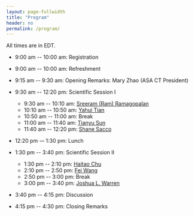 ```yaml
---
layout: page-fullwidth
title: "Program"
header: no
permalink: /program/
---
```


All times are in EDT.

+ 9:00 am -- 10:00 am: Registration

+ 9:00 am -- 10:00 am: Refreshment

+ 9:15 am -- 9:30 am: Opening Remarks: Mary Zhao (ASA CT President)

+ 9:30 am -- 12:20 pm: Scientific Session I
  - 9:30 am -- 10:10 am: <a href="../speakers/#speaker1">Sreeram (Ram) Ramagopalan</a>
  - 10:10 am -- 10:50 am: <a href="../speakers/#speaker2">Yahui Tian</a>
  - 10:50 am -- 11:00 am: Break  
  - 11:00 am -- 11:40 am:  <a href="../speakers/#speaker3">Tianyu Sun</a>
  - 11:40 am -- 12:20 pm:  <a href="../speakers/#speaker4">Shane Sacco</a>

+ 12:20 pm -– 1:30 pm: Lunch

+ 1:30 pm -- 3:40 pm: Scientific Session II
  - 1:30 pm -- 2:10 pm: <a href="../speakers/#speaker5">Haitao Chu</a> 
  - 2:10 pm -- 2:50 pm: <a href="../speakers/#speaker6">Fei Wang</a>
  - 2:50 pm -- 3:00 pm: Break
  - 3:00 pm -- 3:40 pm: <a href="../speakers/#speaker7">Joshua L. Warren</a>

+ 3:40 pm -- 4:15 pm: Discussion

+ 4:15 pm -- 4:30 pm: Closing Remarks
